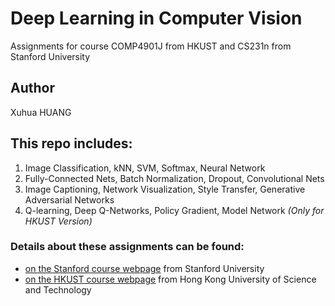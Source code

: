 # Deep Learning in Computer Vision #
Assignments for course COMP4901J from HKUST and CS231n from Stanford University<br />

## Author #
Xuhua HUANG

## This repo includes:
1. Image Classification, kNN, SVM, Softmax, Neural Network
2. Fully-Connected Nets, Batch Normalization, Dropout, Convolutional Nets
3. Image Captioning, Network Visualization, Style Transfer, Generative Adversarial Networks
4. Q-learning, Deep Q-Networks, Policy Gradient, Model Network *(Only for HKUST Version)*

### Details about these assignments can be found: ###
* [on the Stanford course webpage](http://cs231n.github.io/) from Stanford University
* [on the HKUST course webpage](https://course.cse.ust.hk/comp4901j/Password_Only/programs/index.html) from Hong Kong University of Science and Technology



